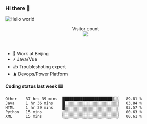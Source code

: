 ### Hi there 👋

<img src="https://raw.githubusercontent.com/sagar-viradiya/sagar-viradiya/master/resources/banner.png" alt="Hello world">
<p align="center"> 
  Visitor count<br/>
  <img src="https://profile-counter.glitch.me/youszoe/count.svg" />
</p>
<br/>

- 🍻 Work at Beijing 
- ⚡  Java/Vue
- ✍️  Troubleshoting expert
- ♟  Devops/Power Platform 

#### Coding status last week ⌨️

<!--START_SECTION:waka-->
```text
Other    37 hrs 39 mins  ██████████████████████▒░░   89.81 % 
Java     1 hr 36 mins    █░░░░░░░░░░░░░░░░░░░░░░░░   03.84 % 
HTML     1 hr 29 mins    █░░░░░░░░░░░░░░░░░░░░░░░░   03.57 % 
Python   15 mins         ░░░░░░░░░░░░░░░░░░░░░░░░░   00.63 % 
XML      15 mins         ░░░░░░░░░░░░░░░░░░░░░░░░░   00.61 % 
```
<!--END_SECTION:waka-->

<br/>
<center><img src="http://ghchart.rshah.org/409ba5/yousazoe" alt="" /></center>


